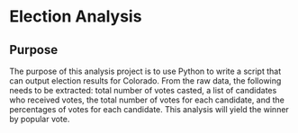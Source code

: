 # Election Analysis

## Purpose
The purpose of this analysis project is to use Python to write a script that can output election results for Colorado. From the raw data, the following needs to be extracted: total number of votes casted, a list of candidates who received votes, the total number of votes for each candidate, and the percentages of votes for each candidate. This analysis will yield the winner by popular vote.

